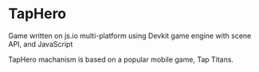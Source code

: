 # TapHero
Game written on js.io multi-platform using Devkit game engine with scene API, and JavaScript

TapHero machanism is based on a popular mobile game, Tap Titans. 
